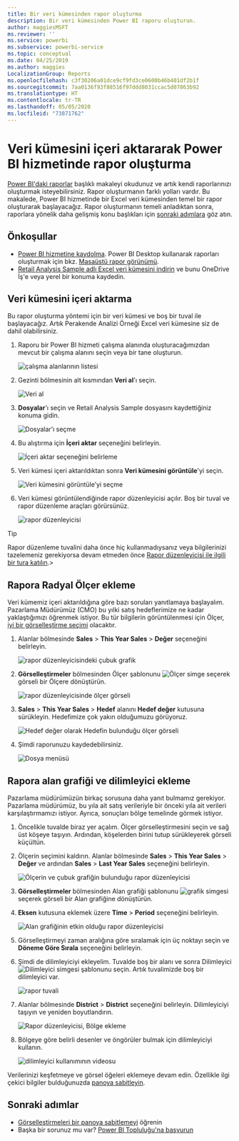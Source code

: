 ```yaml
---
title: Bir veri kümesinden rapor oluşturma
description: Bir veri kümesinden Power BI raporu oluşturun.
author: maggiesMSFT
ms.reviewer: ''
ms.service: powerbi
ms.subservice: powerbi-service
ms.topic: conceptual
ms.date: 04/25/2019
ms.author: maggies
LocalizationGroup: Reports
ms.openlocfilehash: c3f30206a01dce9cf9fd3ce0600b46b401df2b1f
ms.sourcegitcommit: 7aa0136f93f88516f97ddd8031ccac5d07863b92
ms.translationtype: HT
ms.contentlocale: tr-TR
ms.lasthandoff: 05/05/2020
ms.locfileid: "73871762"
---
```

# <a name="create-a-report-in-the-power-bi-service-by-importing-a-dataset"></a>Veri kümesini içeri aktararak Power BI hizmetinde rapor oluşturma
[Power BI'daki raporlar](consumer/end-user-reports.md) başlıklı makaleyi okudunuz ve artık kendi raporlarınızı oluşturmak isteyebilirsiniz. Rapor oluşturmanın farklı yolları vardır. Bu makalede, Power BI hizmetinde bir Excel veri kümesinden temel bir rapor oluşturarak başlayacağız. Rapor oluşturmanın temeli anladıktan sonra, raporlara yönelik daha gelişmiş konu başlıkları için [sonraki adımlara](#next-steps) göz atın.  

## <a name="prerequisites"></a>Önkoşullar
- [Power BI hizmetine kaydolma](service-self-service-signup-for-power-bi.md). Power BI Desktop kullanarak raporları oluşturmak için bkz. [Masaüstü rapor görünümü](desktop-report-view.md). 
- [Retail Analysis Sample adlı Excel veri kümesini indirin](https://go.microsoft.com/fwlink/?LinkId=529778) ve bunu OneDrive İş'e veya yerel bir konuma kaydedin.

## <a name="import-the-dataset"></a>Veri kümesini içeri aktarma
Bu rapor oluşturma yöntemi için bir veri kümesi ve boş bir tuval ile başlayacağız. Artık Perakende Analizi Örneği Excel veri kümesine siz de dahil olabilirsiniz.

1. Raporu bir Power BI hizmeti çalışma alanında oluşturacağımızdan mevcut bir çalışma alanını seçin veya bir tane oluşturun.
   
   ![çalışma alanlarının listesi](media/service-report-create-new/power-bi-workspaces2.png)
2. Gezinti bölmesinin alt kısmından **Veri al**'ı seçin.
   
   ![Veri al](media/service-report-create-new/power-bi-get-data3.png)
3. **Dosyalar**'ı seçin ve Retail Analysis Sample dosyasını kaydettiğiniz konuma gidin.
   
    ![Dosyalar’ı seçme](media/service-report-create-new/power-bi-select-files.png)
4. Bu alıştırma için **İçeri aktar** seçeneğini belirleyin.
   
   ![İçeri aktar seçeneğini belirleme](media/service-report-create-new/power-bi-import.png)
5. Veri kümesi içeri aktarıldıktan sonra **Veri kümesini görüntüle**'yi seçin.
   
   ![Veri kümesini görüntüle’yi seçme](media/service-report-create-new/power-bi-view-dataset.png)
6. Veri kümesi görüntülendiğinde rapor düzenleyicisi açılır.  Boş bir tuval ve rapor düzenleme araçları görürsünüz.
   
   ![rapor düzenleyicisi](media/service-report-create-new/power-bi-blank-report.png)

> [!TIP]
> Rapor düzenleme tuvalini daha önce hiç kullanmadıysanız veya bilgilerinizi tazelemeniz gerekiyorsa devam etmeden önce [Rapor düzenleyicisi ile ilgili bir tura katılın](service-the-report-editor-take-a-tour.md).> 
> 

## <a name="add-a-radial-gauge-to-the-report"></a>Rapora Radyal Ölçer ekleme
Veri kümemiz içeri aktarıldığına göre bazı soruları yanıtlamaya başlayalım.  Pazarlama Müdürümüz (CMO) bu yılki satış hedeflerimize ne kadar yaklaştığımızı öğrenmek istiyor. Bu tür bilgilerin görüntülenmesi için Ölçer, [iyi bir görselleştirme seçimi](visuals/power-bi-report-visualizations.md) olacaktır.

1. Alanlar bölmesinde **Sales** > **This Year Sales** > **Değer** seçeneğini belirleyin.
   
    ![rapor düzenleyicisindeki çubuk grafik](media/service-report-create-new/power-bi-report-step1.png)
2. **Görselleştirmeler** bölmesinden Ölçer şablonunu ![Ölçer simge](media/service-report-create-new/powerbi-gauge-icon.png) seçerek görseli bir Ölçere dönüştürün.
   
    ![rapor düzenleyicisinde ölçer görseli](media/service-report-create-new/power-bi-report-step2.png)
3. **Sales** > **This Year Sales** > **Hedef** alanını **Hedef değer** kutusuna sürükleyin. Hedefimize çok yakın olduğumuzu görüyoruz.
   
    ![Hedef değer olarak Hedefin bulunduğu ölçer görseli](media/service-report-create-new/power-bi-report-step3.png)
4. Şimdi raporunuzu kaydedebilirsiniz.
   
   ![Dosya menüsü](media/service-report-create-new/powerbi-save.png)

## <a name="add-an-area-chart-and-slicer-to-the-report"></a>Rapora alan grafiği ve dilimleyici ekleme
Pazarlama müdürümüzün birkaç sorusuna daha yanıt bulmamız gerekiyor. Pazarlama müdürümüz, bu yıla ait satış verileriyle bir önceki yıla ait verileri karşılaştırmamızı istiyor. Ayrıca, sonuçları bölge temelinde görmek istiyor.

1. Öncelikle tuvalde biraz yer açalım. Ölçer görselleştirmesini seçin ve sağ üst köşeye taşıyın. Ardından, köşelerden birini tutup sürükleyerek görseli küçültün.
2. Ölçerin seçimini kaldırın. Alanlar bölmesinde **Sales** > **This Year Sales** > **Değer** ve ardından **Sales** > **Last Year Sales** seçeneğini belirleyin.
   
    ![Ölçerin ve çubuk grafiğin bulunduğu rapor düzenleyicisi](media/service-report-create-new/power-bi-report-step4.png)
3. **Görselleştirmeler** bölmesinden Alan grafiği şablonunu ![grafik simgesi](media/service-report-create-new/power-bi-areachart-icon.png) seçerek görseli bir Alan grafiğine dönüştürün.
4. **Eksen** kutusuna eklemek üzere **Time** > **Period** seçeneğini belirleyin.
   
    ![Alan grafiğinin etkin olduğu rapor düzenleyicisi](media/service-report-create-new/power-bi-report-step5.png)
5. Görselleştirmeyi zaman aralığına göre sıralamak için üç noktayı seçin ve **Döneme Göre Sırala** seçeneğini belirleyin.
6. Şimdi de dilimleyiciyi ekleyelim. Tuvalde boş bir alanı ve sonra Dilimleyici ![Dilimleyici simgesi](media/service-report-create-new/power-bi-slicer-icon.png) şablonunu seçin. Artık tuvalimizde boş bir dilimleyici var.
   
    ![rapor tuvali](media/service-report-create-new/power-bi-report-step6.png)    
7. Alanlar bölmesinde **District** > **District** seçeneğini belirleyin. Dilimleyiciyi taşıyın ve yeniden boyutlandırın.
   
    ![Rapor düzenleyicisi, Bölge ekleme](media/service-report-create-new/power-bi-report-step7.png)  
8. Bölgeye göre belirli desenler ve öngörüler bulmak için dilimleyiciyi kullanın.
   
   ![dilimleyici kullanımının videosu](media/service-report-create-new/power-bi-slicer-video2.gif)  

Verilerinizi keşfetmeye ve görsel öğeleri eklemeye devam edin. Özellikle ilgi çekici bilgiler bulduğunuzda [panoya sabitleyin](service-dashboard-pin-tile-from-report.md).

## <a name="next-steps"></a>Sonraki adımlar

* [Görselleştirmeleri bir panoya sabitlemeyi](service-dashboard-pin-tile-from-report.md) öğrenin   
* Başka bir sorunuz mu var? [Power BI Topluluğu'na başvurun](https://community.powerbi.com/)

